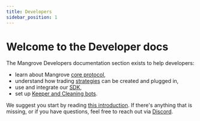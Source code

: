 ```yaml
---
title: Developers
sidebar_position: 1
---
```


# Welcome to the Developer docs

The Mangrove Developers documentation section exists to help developers:

* learn about Mangrove [core protocol](./contracts/README.md),
* understand how trading [strategies](./strat-lib/README.md) can be created and plugged in,
* use and integrate our [SDK](./SDK/README.md),
* set up [Keeper and Cleaning bots](./keeper-bots/README.md).


We suggest you start by reading [this introduction](./contracts/README.md).
If there's anything that is missing, or if you have questions, feel free to reach out via [Discord](https://discord.gg/rk9Qthz5YE).
